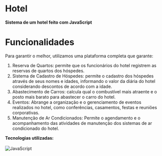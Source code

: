 #   Hotel
**Sistema de um hotel feito com JavaScript**
#  Funcionalidades 
Para garantir o melhor, utilizamos uma plataforma completa que garante:
1) Reserva de Quartos: permite que os funcionários do hotel registrem as reservas de quartos dos hóspedes.
2) Sistema de Cadastro de Hóspedes: permite o cadastro dos hóspedes através de seus nomes e idades, informando o valor da diária do hotel considerando descontos de acordo com a idade.
3) Abastecimento de Carros: calcula qual o combustível mais atraente e o posto mais barato para abastecer o carro do hotel.
4) Eventos: Abrange a organização e o gerenciamento de eventos realizados no hotel, como conferências, casamentos, festas e reuniões corporativas. 
5) Manutenção de Ar Condicionados: Permite o agendamento e o acompanhamento das atividades de manutenção dos sistemas de ar condicionado do hotel.

 **Tecnologias utilizadas:**<br><br>
<img align="center" src="https://img.shields.io/badge/JavaScript-F7DF1E?style=for-the-badge&logo=javascript&logoColor=black" alt="JavaScript" title="JavaScript">
